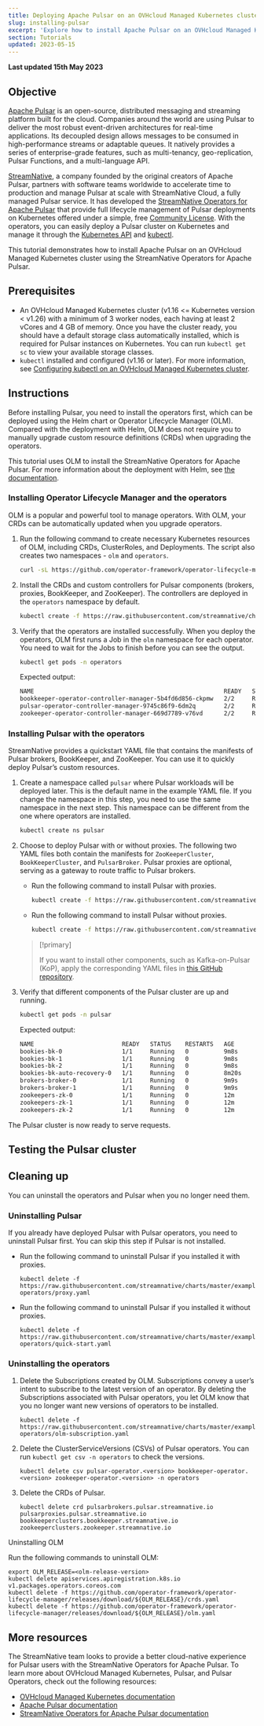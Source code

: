 ```yaml
---
title: Deploying Apache Pulsar on an OVHcloud Managed Kubernetes cluster
slug: installing-pulsar
excerpt: 'Explore how to install Apache Pulsar on an OVHcloud Managed Kubernetes cluster'
section: Tutorials
updated: 2023-05-15
---
```


<style>
 pre {
     font-size: 14px;
 }
 pre.console {
   background-color: #300A24; 
   color: #ccc;
   font-family: monospace;
   padding: 5px;
   margin-bottom: 5px;
 }
 pre.console code {
   border: solid 0px transparent;
   font-family: monospace !important;
   font-size: 0.75em;
   color: #ccc;
 }
 .small {
     font-size: 0.75em;
 }
</style>

**Last updated 15th May 2023**

## Objective

[Apache Pulsar](https://pulsar.apache.org/) is an open-source, distributed messaging and streaming platform built for the cloud. Companies around the world are using Pulsar to deliver the most robust event-driven architectures for real-time applications. Its decoupled design allows messages to be consumed in high-performance streams or adaptable queues. It natively provides a series of enterprise-grade features, such as multi-tenancy, geo-replication, Pulsar Functions, and a multi-language API.

[StreamNative](https://streamnative.io/), a company founded by the original creators of Apache Pulsar, partners with software teams worldwide to accelerate time to production and manage Pulsar at scale with StreamNative Cloud, a fully managed Pulsar service. It has developed the [StreamNative Operators for Apache Pulsar](https://docs.streamnative.io/operator) that provide full lifecycle management of Pulsar deployments on Kubernetes offered under a simple, free [Community License](https://streamnative.io/community-licence). With the operators, you can easily deploy a Pulsar cluster on Kubernetes and manage it through the [Kubernetes API](https://kubernetes.io/docs/concepts/overview/kubernetes-api/) and [kubectl](https://kubernetes.io/docs/reference/kubectl/).

This tutorial demonstrates how to install Apache Pulsar on an OVHcloud Managed Kubernetes cluster using the StreamNative Operators for Apache Pulsar.

## Prerequisites

- An OVHcloud Managed Kubernetes cluster (v1.16 <= Kubernetes version < v1.26) with a minimum of 3 worker nodes, each having at least 2 vCores and 4 GB of memory. Once you have the cluster ready, you should have a default storage class automatically installed, which is required for Pulsar instances on Kubernetes. You can run `kubectl get sc` to view your available storage classes.
- `kubectl` installed and configured (v1.16 or later). For more information, see [Configuring kubectl on an OVHcloud Managed Kubernetes cluster](../configuring-kubectl/).

## Instructions

Before installing Pulsar, you need to install the operators first, which can be deployed using the Helm chart or Operator Lifecycle Manager (OLM). Compared with the deployment with Helm, OLM does not require you to manually upgrade custom resource definitions (CRDs) when upgrading the operators.

This tutorial uses OLM to install the StreamNative Operators for Apache Pulsar. For more information about the deployment with Helm, see [the documentation](https://docs.streamnative.io/operator/pulsar-operator-install-helm-chart).

### Installing Operator Lifecycle Manager and the operators

OLM is a popular and powerful tool to manage operators. With OLM, your CRDs can be automatically updated when you upgrade operators.

1. Run the following command to create necessary Kubernetes resources of OLM, including CRDs, ClusterRoles, and Deployments. The script also creates two namespaces - `olm` and `operators`.
   
   ```bash
   curl -sL https://github.com/operator-framework/operator-lifecycle-manager/releases/download/v0.24.0/install.sh | bash -s v0.24.0
   ```

2. Install the CRDs and custom controllers for Pulsar components (brokers, proxies, BookKeeper, and ZooKeeper). The controllers are deployed in the `operators` namespace by default.
   
   ```bash
   kubectl create -f https://raw.githubusercontent.com/streamnative/charts/master/examples/pulsar-operators/olm-subscription.yaml
   ```

3. Verify that the operators are installed successfully. When you deploy the operators, OLM first runs a Job in the `olm` namespace for each operator. You need to wait for the Jobs to finish before you can see the output.
   
   ```bash
   kubectl get pods -n operators
   ```
   
   Expected output:
   
   ```bash
   NAME                                                      READY   STATUS    RESTARTS   AGE
   bookkeeper-operator-controller-manager-5b4fd6d856-ckpmw   2/2     Running   0          51s
   pulsar-operator-controller-manager-9745c86f9-6dm2q        2/2     Running   0          43s
   zookeeper-operator-controller-manager-669d7789-v76vd      2/2     Running   0          74s
   ```

### Installing Pulsar with the operators

StreamNative provides a quickstart YAML file that contains the manifests of Pulsar brokers, BookKeeper, and ZooKeeper. You can use it to quickly deploy Pulsar’s custom resources.

1. Create a namespace called `pulsar` where Pulsar workloads will be deployed later. This is the default name in the example YAML file. If you change the namespace in this step, you need to use the same namespace in the next step. This namespace can be different from the one where operators are installed.
   
   ```bash
   kubectl create ns pulsar
   ```

2. Choose to deploy Pulsar with or without proxies. The following two YAML files both contain the manifests for `ZooKeeperCluster`, `BookKeeperCluster`, and `PulsarBroker`. Pulsar proxies are optional, serving as a gateway to route traffic to Pulsar brokers.
   
   - Run the following command to install Pulsar with proxies.
   
     ```bash
     kubectl create -f https://raw.githubusercontent.com/streamnative/charts/master/examples/pulsar-operators/proxy.yaml
     ```
   
   - Run the following command to install Pulsar without proxies.
   
     ```bash
     kubectl create -f https://raw.githubusercontent.com/streamnative/charts/master/examples/pulsar-operators/quick-start.yaml
     ```
   
   > [!primary]
   > 
   > If you want to install other components, such as Kafka-on-Pulsar (KoP), apply the corresponding YAML files in [this GitHub repository](https://github.com/streamnative/charts/tree/master/examples/pulsar-operators).

3. Verify that different components of the Pulsar cluster are up and running.
   
   ```bash
   kubectl get pods -n pulsar
   ```
   
   Expected output:
   
   ```bash
   NAME                         READY   STATUS    RESTARTS   AGE
   bookies-bk-0                 1/1     Running   0          9m8s
   bookies-bk-1                 1/1     Running   0          9m8s
   bookies-bk-2                 1/1     Running   0          9m8s
   bookies-bk-auto-recovery-0   1/1     Running   0          8m20s
   brokers-broker-0             1/1     Running   0          9m9s
   brokers-broker-1             1/1     Running   0          9m9s
   zookeepers-zk-0              1/1     Running   0          12m
   zookeepers-zk-1              1/1     Running   0          12m
   zookeepers-zk-2              1/1     Running   0          12m
   ```

The Pulsar cluster is now ready to serve requests.

## Testing the Pulsar cluster

## Cleaning up

You can uninstall the operators and Pulsar when you no longer need them.

### Uninstalling Pulsar

If you already have deployed Pulsar with Pulsar operators, you need to uninstall Pulsar first. You can skip this step if Pulsar is not installed.

- Run the following command to uninstall Pulsar if you installed it with proxies.

  ```
  kubectl delete -f https://raw.githubusercontent.com/streamnative/charts/master/examples/pulsar-operators/proxy.yaml
  ```

- Run the following command to uninstall Pulsar if you installed it without proxies.

  ```
  kubectl delete -f https://raw.githubusercontent.com/streamnative/charts/master/examples/pulsar-operators/quick-start.yaml
  ```

### Uninstalling the operators

1. Delete the Subscriptions created by OLM. Subscriptions convey a user’s intent to subscribe to the latest version of an operator. By deleting the Subscriptions associated with Pulsar operators, you let OLM know that you no longer want new versions of operators to be installed.

   ```
   kubectl delete -f https://raw.githubusercontent.com/streamnative/charts/master/examples/pulsar-operators/olm-subscription.yaml
   ```

2. Delete the ClusterServiceVersions (CSVs) of Pulsar operators. You can run `kubectl get csv -n operators` to check the versions.

   ```
   kubectl delete csv pulsar-operator.<version> bookkeeper-operator.<version> zookeeper-operator.<version> -n operators
   ```

3. Delete the CRDs of Pulsar.

   ```
   kubectl delete crd pulsarbrokers.pulsar.streamnative.io pulsarproxies.pulsar.streamnative.io bookkeeperclusters.bookkeeper.streamnative.io zookeeperclusters.zookeeper.streamnative.io
   ```

Uninstalling OLM

Run the following commands to uninstall OLM:

```
export OLM_RELEASE=<olm-release-version>
kubectl delete apiservices.apiregistration.k8s.io v1.packages.operators.coreos.com
kubectl delete -f https://github.com/operator-framework/operator-lifecycle-manager/releases/download/${OLM_RELEASE}/crds.yaml
kubectl delete -f https://github.com/operator-framework/operator-lifecycle-manager/releases/download/${OLM_RELEASE}/olm.yaml
```

## More resources

The StreamNative team looks to provide a better cloud-native experience for Pulsar users with the StreamNative Operators for Apache Pulsar. To learn more about OVHcloud Managed Kubernetes, Pulsar, and Pulsar Operators, check out the following resources:

- [OVHcloud Managed Kubernetes documentation](../)
- [Apache Pulsar documentation](https://pulsar.apache.org/docs/3.0.x/)
- [StreamNative Operators for Apache Pulsar documentation](https://docs.streamnative.io/operator)
